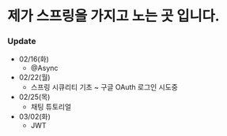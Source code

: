 # 제가 스프링을 가지고 노는 곳 입니다.

### Update

- 02/16(화)
  - @Async
- 02/22(월)
  - 스프링 시큐리티 기초 ~ 구글 OAuth 로그인 시도중
- 02/25(목)
  - 채팅 튜토리얼
- 03/02(화)
  - JWT